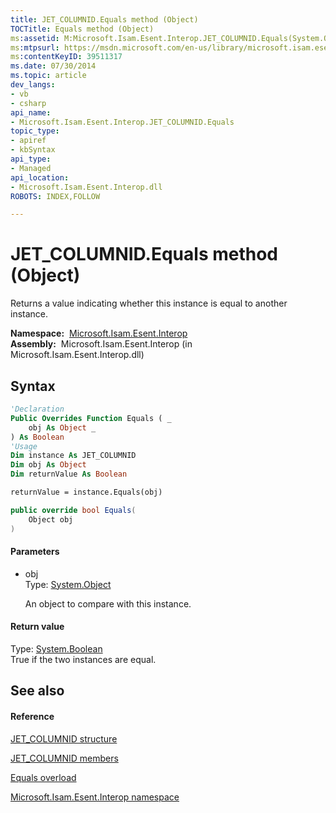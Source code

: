 ```yaml
---
title: JET_COLUMNID.Equals method (Object)
TOCTitle: Equals method (Object)
ms:assetid: M:Microsoft.Isam.Esent.Interop.JET_COLUMNID.Equals(System.Object)
ms:mtpsurl: https://msdn.microsoft.com/en-us/library/microsoft.isam.esent.interop.jet_columnid.equals(v=EXCHG.10)
ms:contentKeyID: 39511317
ms.date: 07/30/2014
ms.topic: article
dev_langs:
- vb
- csharp
api_name: 
- Microsoft.Isam.Esent.Interop.JET_COLUMNID.Equals
topic_type: 
- apiref
- kbSyntax
api_type: 
- Managed
api_location: 
- Microsoft.Isam.Esent.Interop.dll
ROBOTS: INDEX,FOLLOW

---
```


# JET_COLUMNID.Equals method (Object)

Returns a value indicating whether this instance is equal to another instance.

**Namespace:**  [Microsoft.Isam.Esent.Interop](hh596136\(v=exchg.10\).md)  
**Assembly:**  Microsoft.Isam.Esent.Interop (in Microsoft.Isam.Esent.Interop.dll)

## Syntax

``` vb
'Declaration
Public Overrides Function Equals ( _
    obj As Object _
) As Boolean
'Usage
Dim instance As JET_COLUMNID
Dim obj As Object
Dim returnValue As Boolean

returnValue = instance.Equals(obj)
```

``` csharp
public override bool Equals(
    Object obj
)
```

#### Parameters

  - obj  
    Type: [System.Object](https://docs.microsoft.com/dotnet/api/system.object?redirectedfrom=MSDN)  
    
    An object to compare with this instance.

#### Return value

Type: [System.Boolean](https://docs.microsoft.com/dotnet/api/system.boolean?redirectedfrom=MSDN)  
True if the two instances are equal.  

## See also

#### Reference

[JET_COLUMNID structure](hh564510\(v=exchg.10\).md)

[JET_COLUMNID members](hh558343\(v=exchg.10\).md)

[Equals overload](hh579286\(v=exchg.10\).md)

[Microsoft.Isam.Esent.Interop namespace](hh596136\(v=exchg.10\).md)

